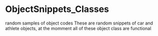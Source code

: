 # ObjectSnippets_Classes
random samples of object codes
These are random snippets of car and athlete objects, at the momment all of these object class are functional